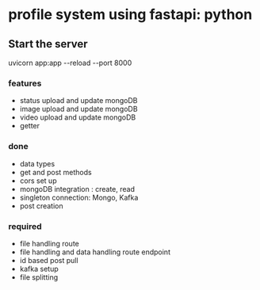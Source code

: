 # profile system using fastapi: python

## Start the server

uvicorn app:app --reload --port 8000

### features

- status upload and update mongoDB
- image upload and update mongoDB
- video upload and update mongoDB
- getter

### done

- data types
- get and post methods
- cors set up
- mongoDB integration : create, read
- singleton connection: Mongo, Kafka
- post creation

### required

- file handling route
- file handling and data handling route endpoint
- id based post pull
- kafka setup
- file splitting